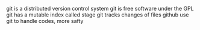git is a distributed version control system
git is free software under the GPL
git has a mutable index called stage
git tracks changes of files
github use git to handle codes, more safty
